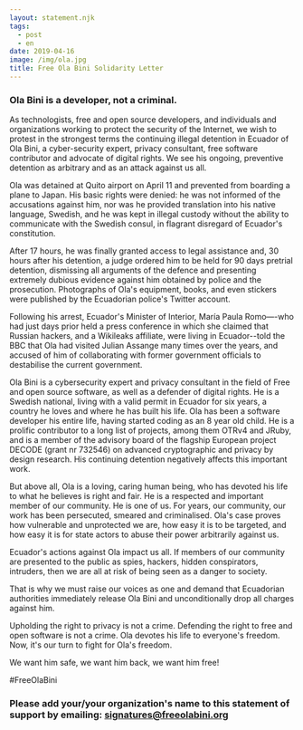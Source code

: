 ```yaml
---
layout: statement.njk
tags:
  - post
  - en
date: 2019-04-16
image: /img/ola.jpg
title: Free Ola Bini Solidarity Letter
---
```


### Ola Bini is a developer, not a criminal.

As technologists, free and open source developers, and individuals and organizations working to protect the security of the Internet, we wish to protest in the strongest terms the continuing illegal detention in Ecuador of Ola Bini, a cyber-security expert, privacy consultant, free software contributor and advocate of digital rights. We see his ongoing, preventive detention as arbitrary and as an attack against us all.

Ola was detained at Quito airport on April 11 and prevented from boarding a plane to Japan. His basic rights were denied: he was not informed of the accusations against him, nor was he provided translation into his native language, Swedish, and he was kept in illegal custody without the ability to communicate with the Swedish consul, in flagrant disregard of Ecuador's constitution.

After 17 hours, he was finally granted access to legal assistance and, 30 hours after his detention, a judge ordered him to be held for 90 days pretrial detention, dismissing all arguments of the defence and presenting extremely dubious evidence against him obtained by police and the prosecution. Photographs of Ola's equipment, books, and even stickers were published by the Ecuadorian police's Twitter account.

Following his arrest, Ecuador's Minister of Interior, María Paula Romo—-who had just days prior held a press conference in which she claimed that Russian hackers, and a Wikileaks affiliate, were living in Ecuador--told the BBC that Ola had visited Julian Assange many times over the years, and accused of him of collaborating with former government officials to destabilise the current government.

Ola Bini is a cybersecurity expert and privacy consultant in the field of Free and open source software, as well as a defender of digital rights. He is a Swedish national, living with a valid permit in Ecuador for six years, a country he loves and where he has built his life. Ola has been a software developer his entire life, having started coding as an 8 year old child. He is a prolific contributor to a long list of projects, among them OTRv4 and JRuby, and is a member of the advisory board of the flagship European project DECODE (grant nr 732546) on advanced cryptographic and privacy by design research. His continuing detention negatively affects this important work.

But above all, Ola is a loving, caring human being, who has devoted his life to what he believes is right and fair. He is a respected and important member of our community. He is one of us. For years, our community, our work has been persecuted, smeared and criminalised. Ola's case proves how vulnerable and unprotected we are, how easy it is to be targeted, and how easy it is for state actors to abuse their power arbitrarily against us.

Ecuador's actions against Ola impact us all. If members of our community are presented to the public as spies, hackers, hidden conspirators, intruders, then we are all at risk of being seen as a danger to society.

That is why we must raise our voices as one and demand that Ecuadorian authorities immediately release Ola Bini and unconditionally drop all charges against him.

Upholding the right to privacy is not a crime. Defending the right to free and open software is not a crime. Ola devotes his life to everyone's freedom. Now, it's our turn to fight for Ola's freedom.

We want him safe, we want him back, we want him free!

#FreeOlaBini

### Please add your/your organization's name to this statement of support by emailing: <a href="mailto:signatures@freeolabini.org" id="text-links">signatures&#64;freeolabini.org</a>


